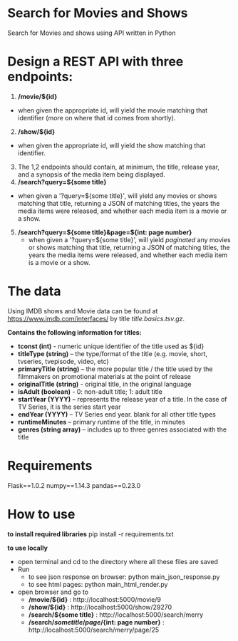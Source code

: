 # Search for Movies and Shows
Search for Movies and shows using API written in Python

# Design a REST API with three endpoints:

1. **/movie/${id}**
  - when given the appropriate id, will yield the movie matching that identifier (more on where that id comes from shortly).
2. **/show/${id}** 
  - when given the appropriate id, will yield the show matching that identifier.
3. The 1,2 endpoints should contain, at minimum, the title, release year, and a synopsis of the media item being displayed.
4. **/search?query=${some title}** 
  - when given a '?query=${some title}', will yield any movies or shows matching that title, returning a JSON of matching titles, the years the media items were released, and whether each media item is a movie or a show.
5. **/search?query=${some title}&page=${int: page number}** 
   - when given a '?query=${some title}', will yield _paginated_ any movies or shows matching that title, returning a JSON of matching titles, the years the media items were released, and whether each media item is a movie or a show.


# The data
Using IMDB shows and Movie data can be found at https://www.imdb.com/interfaces/ by title _title.basics.tsv.gz_.
 
**Contains the following information for titles:**
- **tconst (int)** - numeric unique identifier of the title used as ${id}
- **titleType (string)** – the type/format of the title (e.g. movie, short, tvseries, tvepisode, video, etc)
- **primaryTitle (string)** – the more popular title / the title used by the filmmakers on promotional materials at the point of release
- **originalTitle (string)** - original title, in the original language
- **isAdult (boolean)** - 0: non-adult title; 1: adult title
- **startYear (YYYY)** – represents the release year of a title. In the case of TV Series, it is the series start year
- **endYear (YYYY)** – TV Series end year. blank for all other title types
- **runtimeMinutes** – primary runtime of the title, in minutes
- **genres (string array)** – includes up to three genres associated with the title

# Requirements
Flask==1.0.2
numpy==1.14.3
pandas==0.23.0

# How to use
**to install required libraries**
pip install -r requirements.txt

**to use locally**
- open terminal and cd to the directory where all these files are saved
- Run
  - to see json response on browser: python main_json_response.py
  - to see html pages: python main_html_render.py
- open browser and go to 
  - **/movie/${id}** : http://localhost:5000/movie/9
  - **/show/${id}** : http://localhost:5000/show/29270
  - **/search/${some title}** : http://localhost:5000/search/merry
  - **/search/${some title}/page/${int: page number}** : http://localhost:5000/search/merry/page/25
